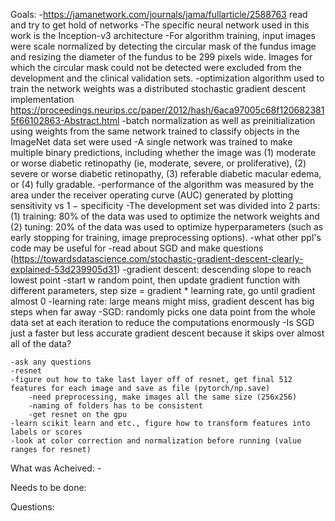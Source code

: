 Goals:
    -https://jamanetwork.com/journals/jama/fullarticle/2588763 read and try to get hold of networks
        -The specific neural network used in this work is the Inception-v3 architecture
        -For algorithm training, input images were scale normalized by detecting the circular mask of the fundus image and
        resizing the diameter of the fundus to be 299 pixels wide. Images for which the circular mask could not be detected were excluded from the development and the clinical validation sets.
        -optimization algorithm used to train the network weights was a distributed stochastic gradient descent implementation https://proceedings.neurips.cc/paper/2012/hash/6aca97005c68f1206823815f66102863-Abstract.html
        -batch normalization as well as preinitialization using weights from the same network trained to classify objects in the ImageNet data set were used
        -A single network was trained to make multiple binary predictions, including whether the image was (1) moderate or worse diabetic retinopathy (ie, moderate, severe, or proliferative), (2) severe or worse diabetic retinopathy, (3) referable diabetic macular edema, or (4) fully gradable.
        -performance of the algorithm was measured by the area under the receiver operating curve (AUC) generated by plotting sensitivity vs 1 − specificity
        -The development set was divided into 2 parts: (1) training: 80% of the data was used to optimize the network weights and (2) tuning: 20% of the data was used to optimize hyperparameters (such as early stopping for training, image preprocessing options).
    -what other ppl's code may be useful for
    -read about SGD and make questions (https://towardsdatascience.com/stochastic-gradient-descent-clearly-explained-53d239905d31)
        -gradient descent: descending slope to reach lowest point
            -start w random point, then update gradient function with different parameters, step size = gradient * learning rate, go until gradient almost 0
            -learning rate: large means might miss, gradient descent has big steps when far away
        -SGD: randomly picks one data point from the whole data set at each iteration to reduce the computations enormously
        -Is SGD just a faster but less accurate gradient descent because it skips over almost all of the data?

    -ask any questions
    -resnet
    -figure out how to take last layer off of resnet, get final 512 features for each image and save as file (pytorch/np.save)
        -need preprocessing, make images all the same size (256x256)
        -naming of folders has to be consistent
        -get resnet on the gpu
    -learn scikit learn and etc., figure how to transform features into labels or scores
    -look at color correction and normalization before running (value ranges for resnet)

 What was Acheived:
    -


Needs to be done:
 

Questions:
